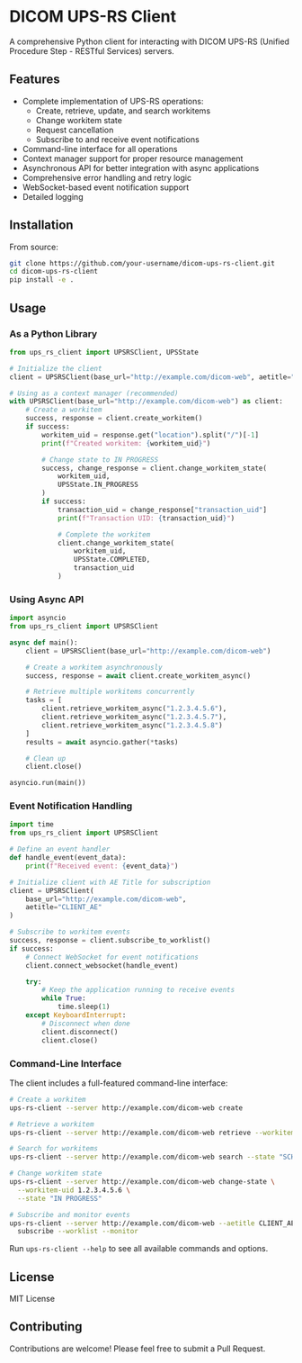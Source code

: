 # DICOM UPS-RS Client

A comprehensive Python client for interacting with DICOM UPS-RS (Unified Procedure Step - RESTful Services) servers.

## Features

- Complete implementation of UPS-RS operations:
  - Create, retrieve, update, and search workitems
  - Change workitem state
  - Request cancellation
  - Subscribe to and receive event notifications
- Command-line interface for all operations
- Context manager support for proper resource management
- Asynchronous API for better integration with async applications
- Comprehensive error handling and retry logic
- WebSocket-based event notification support
- Detailed logging

## Installation

From source:

```bash
git clone https://github.com/your-username/dicom-ups-rs-client.git
cd dicom-ups-rs-client
pip install -e .
```

## Usage

### As a Python Library

```python
from ups_rs_client import UPSRSClient, UPSState

# Initialize the client
client = UPSRSClient(base_url="http://example.com/dicom-web", aetitle="CLIENT_AE")

# Using as a context manager (recommended)
with UPSRSClient(base_url="http://example.com/dicom-web") as client:
    # Create a workitem
    success, response = client.create_workitem()
    if success:
        workitem_uid = response.get("location").split("/")[-1]
        print(f"Created workitem: {workitem_uid}")

        # Change state to IN PROGRESS
        success, change_response = client.change_workitem_state(
            workitem_uid,
            UPSState.IN_PROGRESS
        )
        if success:
            transaction_uid = change_response["transaction_uid"]
            print(f"Transaction UID: {transaction_uid}")

            # Complete the workitem
            client.change_workitem_state(
                workitem_uid,
                UPSState.COMPLETED,
                transaction_uid
            )
```

### Using Async API

```python
import asyncio
from ups_rs_client import UPSRSClient

async def main():
    client = UPSRSClient(base_url="http://example.com/dicom-web")

    # Create a workitem asynchronously
    success, response = await client.create_workitem_async()

    # Retrieve multiple workitems concurrently
    tasks = [
        client.retrieve_workitem_async("1.2.3.4.5.6"),
        client.retrieve_workitem_async("1.2.3.4.5.7"),
        client.retrieve_workitem_async("1.2.3.4.5.8")
    ]
    results = await asyncio.gather(*tasks)

    # Clean up
    client.close()

asyncio.run(main())
```

### Event Notification Handling

```python
import time
from ups_rs_client import UPSRSClient

# Define an event handler
def handle_event(event_data):
    print(f"Received event: {event_data}")

# Initialize client with AE Title for subscription
client = UPSRSClient(
    base_url="http://example.com/dicom-web",
    aetitle="CLIENT_AE"
)

# Subscribe to workitem events
success, response = client.subscribe_to_worklist()
if success:
    # Connect WebSocket for event notifications
    client.connect_websocket(handle_event)

    try:
        # Keep the application running to receive events
        while True:
            time.sleep(1)
    except KeyboardInterrupt:
        # Disconnect when done
        client.disconnect()
        client.close()
```

### Command-Line Interface

The client includes a full-featured command-line interface:

```bash
# Create a workitem
ups-rs-client --server http://example.com/dicom-web create

# Retrieve a workitem
ups-rs-client --server http://example.com/dicom-web retrieve --workitem-uid 1.2.3.4.5.6

# Search for workitems
ups-rs-client --server http://example.com/dicom-web search --state "SCHEDULED"

# Change workitem state
ups-rs-client --server http://example.com/dicom-web change-state \
  --workitem-uid 1.2.3.4.5.6 \
  --state "IN PROGRESS"

# Subscribe and monitor events
ups-rs-client --server http://example.com/dicom-web --aetitle CLIENT_AE \
  subscribe --worklist --monitor
```

Run `ups-rs-client --help` to see all available commands and options.

## License

MIT License

## Contributing

Contributions are welcome! Please feel free to submit a Pull Request.

